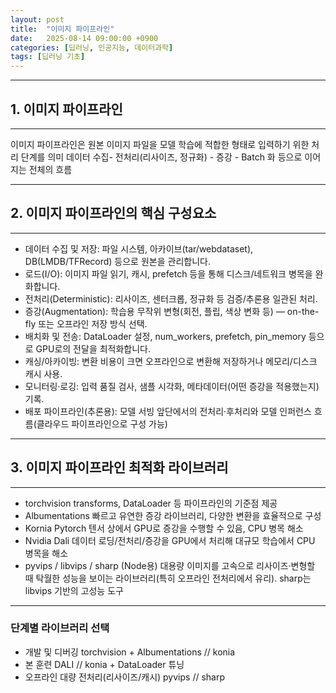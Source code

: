```yaml
---
layout: post
title:  "이미지 파이프라인"
date:   2025-08-14 09:00:00 +0900
categories: [딥러닝, 인공지능, 데이터과학]
tags: [딥러닝 기초]
---
```

---
## 1. 이미지 파이프라인
---
이미지 파이프라인은 원본 이미지 파일을 모델 학습에 적합한 형태로 입력하기 위한 처리 단계를 의미
데이터 수집- 전처리(리사이즈, 정규화) - 증강 - Batch 화 등으로 이어지는 전체의 흐름

---

## 2. 이미지 파이프라인의 핵심 구성요소
---
- 데이터 수집 및 저장:
파일 시스템, 아카이브(tar/webdataset), DB(LMDB/TFRecord) 등으로 원본을 관리합니다.
- 로드(I/O): 
이미지 파일 읽기, 캐시, prefetch 등을 통해 디스크/네트워크 병목을 완화합니다.
- 전처리(Deterministic): 
리사이즈, 센터크롭, 정규화 등 검증/추론용 일관된 처리.
- 증강(Augmentation): 
학습용 무작위 변형(회전, 플립, 색상 변화 등) — on-the-fly 또는 오프라인 저장 방식 선택.
- 배치화 및 전송: 
DataLoader 설정, num_workers, prefetch, pin_memory 등으로 GPU로의 전달을 최적화합니다.
- 캐싱/아카이빙: 
변환 비용이 크면 오프라인으로 변환해 저장하거나 메모리/디스크 캐시 사용.
- 모니터링·로깅: 
입력 품질 검사, 샘플 시각화, 메타데이터(어떤 증강을 적용했는지) 기록.
- 배포 파이프라인(추론용): 
모델 서빙 앞단에서의 전처리·후처리와 모델 인퍼런스 흐름(클라우드 파이프라인으로 구성 가능)


---
## 3. 이미지 파이프라인 최적화 라이브러리
---

- torchvision
transforms, DataLoader 등 파이프라인의 기준점 제공
- Albumentations
빠르고 유연한 증강 라이브러리, 다양한 변환을 효율적으로 구성
- Kornia
Pytorch 텐서 상에서 GPU로 증강을 수행할 수 있음, CPU 병목 해소
- Nvidia Dali
데이터 로딩/전처리/증강을 GPU에서 처리해 대규모 학습에서 CPU 병목을 해소
- pyvips / libvips / sharp (Node용) 
대용량 이미지를 고속으로 리사이즈·변형할 때 탁월한 성능을 보이는 라이브러리(특히 오프라인 전처리에서 유리). sharp는 libvips 기반의 고성능 도구

---
### 단계별 라이브러리 선택
- 개발 및 디버깅 
torchvision + Albumentations // konia
- 본 훈련
DALI // konia + DataLoader 튜닝
- 오프라인 대량 전처리(리사이즈/캐시)
pyvips // sharp